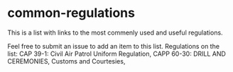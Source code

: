 <h1>common-regulations</h1>

This is a list with links to the most commenly used and useful regulations.

Feel free to submit an issue to add an item to this list.
Regulations on the list:
CAP 39-1: Civil Air Patrol Uniform Regulation,
CAPP 60-30: DRILL AND CEREMONIES,
Customs and Courtesies,